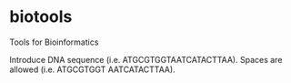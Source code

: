 # biotools
Tools for Bioinformatics

Introduce DNA sequence (i.e. ATGCGTGGTAATCATACTTAA).
Spaces are allowed (i.e. ATGCGTGGT AATCATACTTAA).
